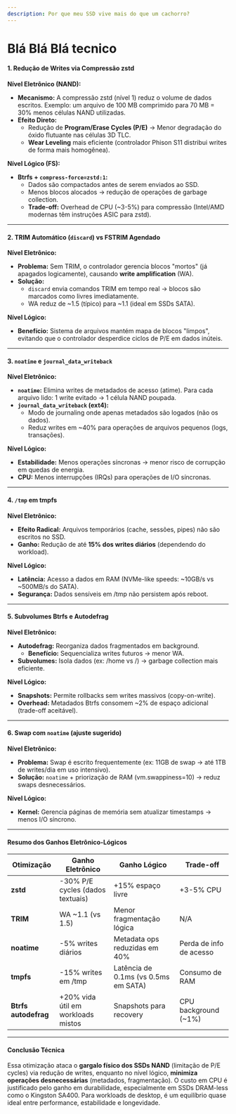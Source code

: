 ```yaml
---
description: Por que meu SSD vive mais do que um cachorro?
---
```


# Blá Blá Blá tecnico

#### **1. Redução de Writes via Compressão zstd**

**Nível Eletrônico (NAND):**

* **Mecanismo:** A compressão zstd (nível 1) reduz o volume de dados escritos. Exemplo: um arquivo de 100 MB comprimido para 70 MB = 30% menos células NAND utilizadas.
* **Efeito Direto:**
  * Redução de **Program/Erase Cycles (P/E)** → Menor degradação do óxido flutuante nas células 3D TLC.
  * **Wear Leveling** mais eficiente (controlador Phison S11 distribui writes de forma mais homogênea).

**Nível Lógico (FS):**

* **Btrfs + `compress-force=zstd:1`:**
  * Dados são compactados antes de serem enviados ao SSD.
  * Menos blocos alocados → redução de operações de garbage collection.
  * **Trade-off:** Overhead de CPU (\~3-5%) para compressão (Intel/AMD modernas têm instruções ASIC para zstd).

***

#### **2. TRIM Automático (`discard`) vs FSTRIM Agendado**

**Nível Eletrônico:**

* **Problema:** Sem TRIM, o controlador gerencia blocos "mortos" (já apagados logicamente), causando **write amplification** (WA).
* **Solução:**
  * `discard` envia comandos TRIM em tempo real → blocos são marcados como livres imediatamente.
  * WA reduz de \~1.5 (típico) para \~1.1 (ideal em SSDs SATA).

**Nível Lógico:**

* **Benefício:** Sistema de arquivos mantém mapa de blocos "limpos", evitando que o controlador desperdice ciclos de P/E em dados inúteis.

***

#### **3. `noatime` e `journal_data_writeback`**

**Nível Eletrônico:**

* **`noatime`:** Elimina writes de metadados de acesso (atime). Para cada arquivo lido: 1 write evitado → 1 célula NAND poupada.
* **`journal_data_writeback` (ext4):**
  * Modo de journaling onde apenas metadados são logados (não os dados).
  * Reduz writes em \~40% para operações de arquivos pequenos (logs, transações).

**Nível Lógico:**

* **Estabilidade:** Menos operações síncronas → menor risco de corrupção em quedas de energia.
* **CPU:** Menos interrupções (IRQs) para operações de I/O síncronas.

***

#### **4. `/tmp` em tmpfs**

**Nível Eletrônico:**

* **Efeito Radical:** Arquivos temporários (cache, sessões, pipes) não são escritos no SSD.
* **Ganho:** Redução de até **15% dos writes diários** (dependendo do workload).

**Nível Lógico:**

* **Latência:** Acesso a dados em RAM (NVMe-like speeds: \~10GB/s vs \~500MB/s do SATA).
* **Segurança:** Dados sensíveis em /tmp não persistem após reboot.

***

#### **5. Subvolumes Btrfs e Autodefrag**

**Nível Eletrônico:**

* **Autodefrag:** Reorganiza dados fragmentados em background.
  * **Benefício:** Sequencializa writes futuros → menor WA.
* **Subvolumes:** Isola dados (ex: /home vs /) → garbage collection mais eficiente.

**Nível Lógico:**

* **Snapshots:** Permite rollbacks sem writes massivos (copy-on-write).
* **Overhead:** Metadados Btrfs consomem \~2% de espaço adicional (trade-off aceitável).

***

#### **6. Swap com `noatime` (ajuste sugerido)**

**Nível Eletrônico:**

* **Problema:** Swap é escrito frequentemente (ex: 11GB de swap → até 1TB de writes/dia em uso intensivo).
* **Solução:** `noatime` + priorização de RAM (vm.swappiness=10) → reduz swaps desnecessários.

**Nível Lógico:**

* **Kernel:** Gerencia páginas de memória sem atualizar timestamps → menos I/O síncrono.

***

#### **Resumo dos Ganhos Eletrônico-Lógicos**

| Otimização           | Ganho Eletrônico                   | Ganho Lógico                         | Trade-off               |
| -------------------- | ---------------------------------- | ------------------------------------ | ----------------------- |
| **zstd**             | -30% P/E cycles (dados textuais)   | +15% espaço livre                    | +3-5% CPU               |
| **TRIM**             | WA \~1.1 (vs 1.5)                  | Menor fragmentação lógica            | N/A                     |
| **noatime**          | -5% writes diários                 | Metadata ops reduzidas em 40%        | Perda de info de acesso |
| **tmpfs**            | -15% writes em /tmp                | Latência de 0.1ms (vs 0.5ms em SATA) | Consumo de RAM          |
| **Btrfs autodefrag** | +20% vida útil em workloads mistos | Snapshots para recovery              | CPU background (\~1%)   |

***

#### **Conclusão Técnica**

Essa otimização ataca o **gargalo físico dos SSDs NAND** (limitação de P/E cycles) via redução de writes, enquanto no nível lógico, **minimiza operações desnecessárias** (metadados, fragmentação). O custo em CPU é justificado pelo ganho em durabilidade, especialmente em SSDs DRAM-less como o Kingston SA400. Para workloads de desktop, é um equilíbrio quase ideal entre performance, estabilidade e longevidade.
